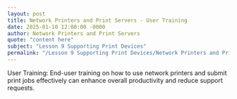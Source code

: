 ```yaml
---
layout: post
title: Network Printers and Print Servers - User Training
date: 2025-01-10 12:00:00 -0000
author: Network Printers and Print Servers
quote: "content here"
subject: "Lesson 9 Supporting Print Devices"
permalink: "/Lesson 9 Supporting Print Devices/Network Printers and Print Servers/Network Printers and Print Servers - User Training"
---
```


User Training: End-user training on how to use network printers and submit print jobs effectively can enhance overall productivity and reduce support requests.
